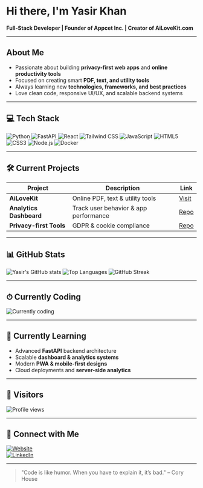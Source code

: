 # Hi there, I'm Yasir Khan

**Full-Stack Developer | Founder of Appcet Inc. | Creator of AiLoveKit.com**

---

## About Me
- Passionate about building **privacy-first web apps** and **online productivity tools**  
- Focused on creating smart **PDF, text, and utility tools**  
- Always learning new **technologies, frameworks, and best practices**  
- Love clean code, responsive UI/UX, and scalable backend systems  

---

## 💻 Tech Stack
![Python](https://img.shields.io/badge/Python-3776AB?style=for-the-badge&logo=python&logoColor=white)
![FastAPI](https://img.shields.io/badge/FastAPI-009688?style=for-the-badge&logo=fastapi&logoColor=white)
![React](https://img.shields.io/badge/React-61DAFB?style=for-the-badge&logo=react&logoColor=black)
![Tailwind CSS](https://img.shields.io/badge/Tailwind_CSS-38B2AC?style=for-the-badge&logo=tailwind-css&logoColor=white)
![JavaScript](https://img.shields.io/badge/JavaScript-F7DF1E?style=for-the-badge&logo=javascript&logoColor=black)
![HTML5](https://img.shields.io/badge/HTML5-E34F26?style=for-the-badge&logo=html5&logoColor=white)
![CSS3](https://img.shields.io/badge/CSS3-1572B6?style=for-the-badge&logo=css3&logoColor=white)
![Node.js](https://img.shields.io/badge/Node.js-339933?style=for-the-badge&logo=node.js&logoColor=white)
![Docker](https://img.shields.io/badge/Docker-2496ED?style=for-the-badge&logo=docker&logoColor=white)

---

## 🛠 Current Projects
| Project | Description | Link |
|---------|-------------|------|
| **AiLoveKit** | Online PDF, text & utility tools | [Visit](https://ailovekit.com) |
| **Analytics Dashboard** | Track user behavior & app performance | [Repo](https://github.com/yasir-k) |
| **Privacy-first Tools** | GDPR & cookie compliance | [Repo](https://github.com/yasir-k) |

---

## 📊 GitHub Stats
![Yasir's GitHub stats](https://github-readme-stats.vercel.app/api?username=yasir-k&show_icons=true&theme=tokyonight)
![Top Languages](https://github-readme-stats.vercel.app/api/top-langs/?username=yasir-k&layout=compact&theme=tokyonight)
![GitHub Streak](https://github-readme-streak-stats.herokuapp.com/?user=yasir-k&theme=tokyonight)

---

## ⏱ Currently Coding
![Currently coding](https://github-readme-activity-graph.vercel.app/graph?username=yasir-k&theme=react-dark&hide_border=true)

---

## 🌱 Currently Learning
- Advanced **FastAPI** backend architecture  
- Scalable **dashboard & analytics systems**  
- Modern **PWA & mobile-first designs**  
- Cloud deployments and **server-side analytics**  

---

## 👀 Visitors
![Profile views](https://komarev.com/ghpvc/?username=yasir-k&color=blue&style=flat-square)

---

## 🤝 Connect with Me
[![Website](https://img.shields.io/badge/Website-iyasirkhan.com-blue?style=for-the-badge&logo=Google-Chrome&logoColor=white)](https://ailovekit.com)  
[![LinkedIn](https://img.shields.io/badge/LinkedIn-Yasir%20Khan-blue?style=for-the-badge&logo=linkedin&logoColor=white)](https://linkedin.com/in/iyasirkhan)

---

> "Code is like humor. When you have to explain it, it’s bad." – Cory House
